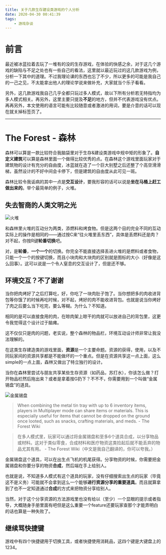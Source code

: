 ```yaml
---
title: 关于几款生存建设类游戏的个人分析
date: 2020-04-30 00:41:39
tags:
    - 游戏杂谈
---
```


# 前言

最近被冰蓝拉着去玩了一堆有的没的生存游戏，在体验的快感之余，对于这几个游戏的缺陷与不足之处也有一些自己的看法，这里就以最近玩过的这几款游戏为例，分析一下其中的道理。不过我理论课的东西也忘了不少，所以更多的可能是我自己的一己之见，不太能拿出他人的理论学说来做补充，大家就当个乐子看看。

另外，这几款游戏我自己几乎全都只玩过多人模式，故以下所有分析若无特指均为多人模式相关。再另外，这里主要只提及**不足**的地方，但并不代表游戏没有优点。再再另外，本文使用的语言可能有比较随意或者激进的用词，要是介意的话可以现在就关掉标签页了。

---

<!-- more -->

# The Forest - 森林

森林可以算是一款比较符合我脑袋里对于生存&建设类游戏中规中矩的形象了。**自定义建筑**可以算是森林里面一个做得比较优秀的点。在森林这个游戏里面玩家对于建筑物的设计有充分的自由度，冰蓝就在造了一个巨大别墅之后还整了个高空滑滑梯，虽然设计的不好中间会卡停下，但是建筑的自由度从此可见一斑。

森林比较令我诟病的其中一点是**交互设计**，要我形容的话可以说是**坐在马桶上赶工做出来的**。举个最简单的例子，火堆。

## 失去智商的人类文明之光

![火堆](https://gamepedia.cursecdn.com/theforest_gamepedia/2/23/20170803191137_1.jpg?version=75165b9333b22fe3d0cc1fb42fc7f568)

和森林里火堆的互动分为两类，添燃料和烤食物。但是这两个目的完全不同的互动实际上的操作是相同的——通过按C来“往火堆里丢东西”，具体是丢燃料还是肉？对不起，你按R键**轮番切换**吧。

对，是**轮番**，**一个一个**的切换。你完全不能直接选择丢进火堆的是燃料或者食物，只能一个一个的按键切换，而且小块肉和大块肉的区别就是图标的大小（好像是这么回事）。这可以说是一个令人窒息的交互设计了，但是还不够。

## 环境交互？不了谢谢

当你把肉烤好了之后打算吃，好，你吃了一块肉肚子饱了。当你想把多的肉收进背包等你饿了的时候再吃时候，对不起，烤好的肉不能收进背包。也就是说当你烤好了肉之后要么当下吃完，要么等糊。为什么？不知道。

相同的是可以直接食用的肉，在晾肉架上晾干的肉就可以放进自己的背包里，这更令我觉得这个设计过于脑瘫。

这不仅仅只是肉的问题，老实说，整个森林的物品栏，环境互动设计师非常让我没法理解的。

在这类生存建造类的游戏里面，**资源**是一个主要命题。资源的获得，使用，以及不同玩家间的资源共享都是不能做坏的一个重点。但是在资源共享这一点上面，这么simple的一点上面，森林又做出了特立独行的设计。

当你在森林里尝试与朋友共享某些生存资源（如药品，苏打水），你该怎么做？打开物品栏然后拖出来？或者是拿着按G扔下？不不不，你需要用到一个叫做“金属锡盘”的道具。

![金属锡盘](https://gamepedia.cursecdn.com/theforest_gamepedia/2/2d/MPIconWantToHelp.png?version=2da8873a7e27aeeb31c81ca5fce66982)

> When combining the metal tin tray with up to 6 inventory items, players in Multiplayer mode can share items or materials. This is especially useful for items that cannot be dropped on the ground once looted, such as snacks, crafting materials, and meds. - The Forest Wiki

> 在多人模式里，玩家可以通过将金属锡盘和至多6个道具合成，以分享物品或材料。这对于类似零食，合成材料和医疗物资这类捡起后就不能丢弃的物品尤其有用。 - The Forest Wiki（中文是我自己翻译的，你可以夸我。）

金属锡盘这个道具，可以在出生点飞机的机尾获得。分享物资的时候，你需要把金属锡盘和你要分享的物资**合成**，然后端在手上给别人。

也就是说，不知道多人模式有这个道具的玩家，没有仔细搜索出生点的玩家（毕竟这不是义务）可能就不会拿到这么一个能够**进行资源分享的重要道具**。而且就算拿到了也不一定知道通过**合成**的方式来把物资分享给别人。

当然，对于这个分享资源的方法游戏里也没有给以（至少）一个显眼的提示或者指导，大概随身手册里面有吧但是这么重要一个feature还要玩家查那个才能弄明白的话也算是一种失败了。

## 继续骂快捷键

游戏中有四个快捷键用于切换工具，或者快捷使用消耗品，这四个键是大键盘上的1234。